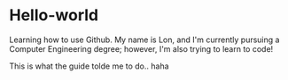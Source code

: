 # Hello-world
Learning how to use Github.
My name is Lon, and I'm currently pursuing a Computer Engineering degree; however, I'm also trying to learn to code!

This is what the guide tolde me to do.. haha

